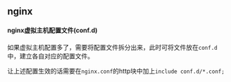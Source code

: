 ## nginx

#### nginx虚拟主机配置文件(conf.d)

如果虚拟主机配置多了，需要将配置文件拆分出来，此时可将文件放在`conf.d`中，建立各自对应的配置文件。

让上述配置生效的话需要在`nginx.conf`的http块中加上`include conf.d/*.conf;`